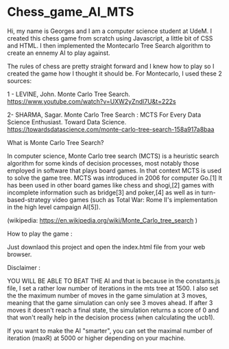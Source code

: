 # Chess_game_AI_MTS

Hi, my name is Georges and I am a computer science student at UdeM.
I created this chess game from scratch using Javascript, a little bit of CSS and HTML.
I then implemented the Montecarlo Tree Search algorithm to create an ennemy AI  to play against.

The rules of chess are pretty straight forward and I knew how to play so I created the game how I thought it should be.
For Montecarlo, I used these 2 sources:

1 - LEVINE, John. Monte Carlo Tree Search. https://www.youtube.com/watch?v=UXW2yZndl7U&t=222s


2- SHARMA, Sagar. Monte Carlo Tree Search : MCTS For Every Data Science Enthusiast. Toward Data Science. 
    https://towardsdatascience.com/monte-carlo-tree-search-158a917a8baa


What is Monte Carlo Tree Search? 

In computer science, Monte Carlo tree search (MCTS) is a heuristic search algorithm for some kinds of decision processes, most notably those employed in software that plays board games. In that context MCTS is used to solve the game tree. 
MCTS was introduced in 2006 for computer Go.[1] It has been used in other board games like chess and shogi,[2] games with incomplete information such as bridge[3] and poker,[4] as well as in turn-based-strategy video games (such as Total War: Rome II's implementation in the high level campaign AI[5]).

(wikipedia: https://en.wikipedia.org/wiki/Monte_Carlo_tree_search )


How to play the game :

Just downlaod this project and open  the index.html file from your web browser.

Disclaimer :

YOU WILL BE ABLE TO BEAT THE AI and that is because in the constants.js file, I set a rather low number of iterations in the mts tree at 1500.
I also set the the maximum number of moves in the game simulation at 3 moves, meaning that the game simulation can only see 3 moves ahead.
If after 3 moves it doesn't reach a final state, the simulation returns a score of 0 and that won't really help in the decision process (when calculating the ucb1).


If you want to make the AI "smarter", you can set the maximal number of iteration (maxR) at 5000 or higher depending on your machine.



